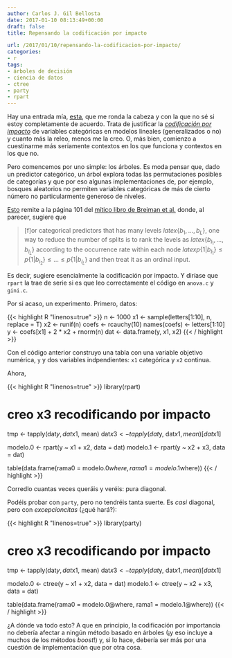 ```yaml
---
author: Carlos J. Gil Bellosta
date: 2017-01-10 08:13:49+00:00
draft: false
title: Repensando la codificación por impacto

url: /2017/01/10/repensando-la-codificacion-por-impacto/
categories:
- r
tags:
- árboles de decisión
- ciencia de datos
- ctree
- party
- rpart
---
```


Hay una entrada mía, [esta](https://www.datanalytics.com/2014/12/29/modelos-mixtos-por-doquier/), que me ronda la cabeza y con la que no sé si estoy completamente de acuerdo. Trata de justificar la [_codificación por impacto_](http://www.win-vector.com/blog/2012/07/modeling-trick-impact-coding-of-categorical-variables-with-many-levels/) de variables categóricas en modelos lineales (generalizados o no) y cuanto más la releo, menos me la creo. O, más bien, comienzo a cuestinarme más seriamente contextos en los que funciona y contextos en los que no.

Pero comencemos por uno simple: los árboles. Es moda pensar que, dado un predictor categórico, un árbol explora todas las permutaciones posibles de categorías y que por eso algunas implementaciones de, por ejemplo, bosques aleatorios no permiten variables categóricas de más de cierto número no particularmente generoso de niveles.

[Esto](http://www-rohan.sdsu.edu/~jjfan/sta702/ctree.pdf) remite a la página 101 del [mítico libro de Breiman et al.](https://www.amazon.es/Classification-Regression-Wadsworth-Statistics-Probability/dp/0412048418) donde, al parecer, sugiere que

>[f]or categorical predictors that has many levels $latex \{b_1,\dots, b_L\}$, one way to reduce the number of splits is to rank the levels as $latex \{b_{l_1}, \dots, b_{l_L}\}$ according to the occurrence rate within each node $latex p\{1|b_{l_1}\} \le p\{1|b_{l_2}\} \le \dots \le p\{1|b_{l_L}\}$ and then treat it as an ordinal input.

Es decir, sugiere esencialmente la codificación por impacto. Y diríase que `rpart` la trae de serie si es que leo correctamente el código en `anova.c` y `gini.c`.

Por si acaso, un experimento. Primero, datos:

{{< highlight R "linenos=true" >}}
n <- 1000
x1 <- sample(letters[1:10], n, replace = T)
x2 <- runif(n)
coefs <- rcauchy(10)
names(coefs) <- letters[1:10]
y <- coefs[x1] + 2 * x2 + rnorm(n)
dat <- data.frame(y, x1, x2)
{{< / highlight >}}

Con el código anterior construyo una tabla con una variable objetivo numérica, `y` y dos variables indpendientes: `x1` categórica y `x2` continua.

Ahora,

{{< highlight R "linenos=true" >}}
library(rpart)

# creo x3 recodificando por impacto
tmp <- tapply(dat$y, dat$x1, mean)
dat$x3 <- tapply(dat$y, dat$x1, mean)[dat$x1]

modelo.0 <- rpart(y ~ x1 + x2, data = dat)
modelo.1 <- rpart(y ~ x2 + x3, data = dat)

table(data.frame(rama0 = modelo.0$where,
                    rama1 = modelo.1$where))
{{< / highlight >}}

Corredlo cuantas veces queráis y veréis: pura diagonal.

Podéis probar con `party`, pero no tendréis tanta suerte. Es _casi_ diagonal, pero con _excepcioncitas_ (¿qué hará?):

{{< highlight R "linenos=true" >}}
library(party)

# creo x3 recodificando por impacto
tmp <- tapply(dat$y, dat$x1, mean)
dat$x3 <- tapply(dat$y, dat$x1, mean)[dat$x1]

modelo.0 <- ctree(y ~ x1 + x2, data = dat)
modelo.1 <- ctree(y ~ x2 + x3, data = dat)

table(data.frame(rama0 = modelo.0@where,
                    rama1 = modelo.1@where))
{{< / highlight >}}

¿A dónde va todo esto? A que en principio, la codificación por importancia no debería afectar a ningún método basado en árboles (¡y eso incluye a muchos de los métodos _boost_!) y, si lo hace, debería ser más por una cuestión de implementación que por otra cosa.



